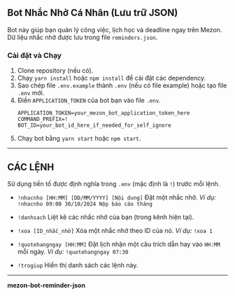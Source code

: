 ## Bot Nhắc Nhở Cá Nhân (Lưu trữ JSON)

Bot này giúp bạn quản lý công việc, lịch học và deadline ngay trên Mezon. Dữ liệu nhắc nhở được lưu trong file `reminders.json`.

### Cài đặt và Chạy

1.  Clone repository (nếu có).
2.  Chạy `yarn install` hoặc `npm install` để cài đặt các dependency.
3.  Sao chép file `.env.example` thành `.env` (nếu có file example) hoặc tạo file `.env` mới.
4.  Điền `APPLICATION_TOKEN` của bot bạn vào file `.env`.
    ```
    APPLICATION_TOKEN=your_mezon_bot_application_token_here
    COMMAND_PREFIX=!
    BOT_ID=your_bot_id_here_if_needed_for_self_ignore
    ```
5.  Chạy bot bằng `yarn start` hoặc `npm start`.

---

## CÁC LỆNH

Sử dụng tiền tố được định nghĩa trong `.env` (mặc định là `!`) trước mỗi lệnh.

-   `!nhacnho [HH:MM] [DD/MM/YYYY] [Nội dung]`
    Đặt một nhắc nhở.
    *Ví dụ:* `!nhacnho 09:00 30/10/2024 Nộp báo cáo tháng`

-   `!danhsach`
    Liệt kê các nhắc nhở của bạn (trong kênh hiện tại).

-   `!xoa [ID_nhắc_nhở]`
    Xóa một nhắc nhở theo ID của nó.
    *Ví dụ:* `!xoa 1`

-   `!quotehangngay [HH:MM]`
    Đặt lịch nhận một câu trích dẫn hay vào `HH:MM` mỗi ngày.
    *Ví dụ:* `!quotehangngay 07:30`

-   `!trogiup`
    Hiển thị danh sách các lệnh này.

---
**mezon-bot-reminder-json**
